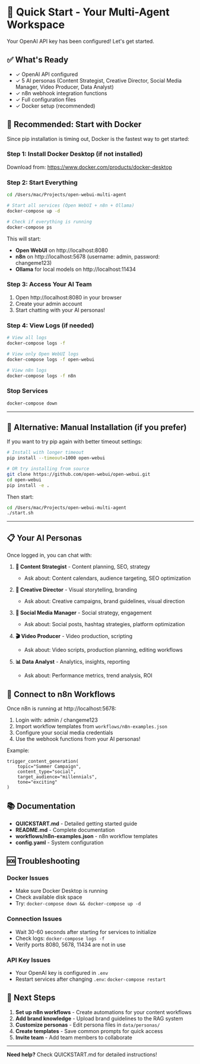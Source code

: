 # 🚀 Quick Start - Your Multi-Agent Workspace

Your OpenAI API key has been configured! Let's get started.

## ✅ What's Ready

- ✓ OpenAI API configured
- ✓ 5 AI personas (Content Strategist, Creative Director, Social Media Manager, Video Producer, Data Analyst)
- ✓ n8n webhook integration functions
- ✓ Full configuration files
- ✓ Docker setup (recommended)

## 🎯 Recommended: Start with Docker

Since pip installation is timing out, Docker is the fastest way to get started:

### Step 1: Install Docker Desktop (if not installed)

Download from: https://www.docker.com/products/docker-desktop

### Step 2: Start Everything

```bash
cd /Users/mac/Projects/open-webui-multi-agent

# Start all services (Open WebUI + n8n + Ollama)
docker-compose up -d

# Check if everything is running
docker-compose ps
```

This will start:
- **Open WebUI** on http://localhost:8080
- **n8n** on http://localhost:5678 (username: admin, password: changeme123)
- **Ollama** for local models on http://localhost:11434

### Step 3: Access Your AI Team

1. Open http://localhost:8080 in your browser
2. Create your admin account
3. Start chatting with your AI personas!

### Step 4: View Logs (if needed)

```bash
# View all logs
docker-compose logs -f

# View only Open WebUI logs
docker-compose logs -f open-webui

# View n8n logs
docker-compose logs -f n8n
```

### Stop Services

```bash
docker-compose down
```

---

## 🔧 Alternative: Manual Installation (if you prefer)

If you want to try pip again with better timeout settings:

```bash
# Install with longer timeout
pip install --timeout=1000 open-webui

# OR try installing from source
git clone https://github.com/open-webui/open-webui.git
cd open-webui
pip install -e .
```

Then start:
```bash
cd /Users/mac/Projects/open-webui-multi-agent
./start.sh
```

---

## 📋 Your AI Personas

Once logged in, you can chat with:

1. **👔 Content Strategist** - Content planning, SEO, strategy
   - Ask about: Content calendars, audience targeting, SEO optimization

2. **🎨 Creative Director** - Visual storytelling, branding
   - Ask about: Creative campaigns, brand guidelines, visual direction

3. **📱 Social Media Manager** - Social strategy, engagement
   - Ask about: Social posts, hashtag strategies, platform optimization

4. **🎬 Video Producer** - Video production, scripting
   - Ask about: Video scripts, production planning, editing workflows

5. **📊 Data Analyst** - Analytics, insights, reporting
   - Ask about: Performance metrics, trend analysis, ROI

## 🔗 Connect to n8n Workflows

Once n8n is running at http://localhost:5678:

1. Login with: admin / changeme123
2. Import workflow templates from `workflows/n8n-examples.json`
3. Configure your social media credentials
4. Use the webhook functions from your AI personas!

Example:
```
trigger_content_generation(
    topic="Summer Campaign",
    content_type="social",
    target_audience="millennials",
    tone="exciting"
)
```

## 📚 Documentation

- **QUICKSTART.md** - Detailed getting started guide
- **README.md** - Complete documentation
- **workflows/n8n-examples.json** - n8n workflow templates
- **config.yaml** - System configuration

## 🆘 Troubleshooting

### Docker Issues
- Make sure Docker Desktop is running
- Check available disk space
- Try: `docker-compose down && docker-compose up -d`

### Connection Issues
- Wait 30-60 seconds after starting for services to initialize
- Check logs: `docker-compose logs -f`
- Verify ports 8080, 5678, 11434 are not in use

### API Key Issues
- Your OpenAI key is configured in `.env`
- Restart services after changing `.env`: `docker-compose restart`

## 🎉 Next Steps

1. **Set up n8n workflows** - Create automations for your content workflows
2. **Add brand knowledge** - Upload brand guidelines to the RAG system
3. **Customize personas** - Edit persona files in `data/personas/`
4. **Create templates** - Save common prompts for quick access
5. **Invite team** - Add team members to collaborate

---

**Need help?** Check QUICKSTART.md for detailed instructions!
